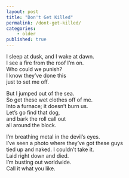 ```yaml
---
layout: post
title: "Don't Get Killed"
permalink: /dont-get-killed/
categories:
    - older
published: true
---
```


I sleep at dusk, and I wake at dawn.  
I see a fire from the roof I’m on.  
Who could we punish?  
I know they’ve done this  
just to set me off.  
  
But I jumped out of the sea.  
So get these wet clothes off of me.  
Into a furnace; it doesn’t burn us.  
Let’s go find that dog,  
and bark the roll call out  
all around the block.  
  
I’m breathing metal in the devil’s eyes.  
I’ve seen a photo where they’ve got these guys  
tied up and naked. I couldn’t take it.  
Laid right down and died.  
I’m busting out worldwide.  
Call it what you like.  
